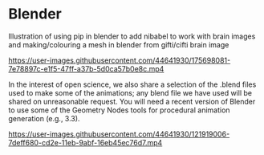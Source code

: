 # Blender


Illustration of using pip in blender to add nibabel to work with brain images and making/colouring a mesh in blender from gifti/cifti brain image




https://user-images.githubusercontent.com/44641930/175698081-7e78897c-e1f5-47ff-a37b-5d0ca57b0e8c.mp4

In the interest of open science, we also share a selection of the .blend files used to make some of the animations; any blend file we have used will be shared on unreasonable request. You will need a recent version of Blender to use some of the Geometry Nodes tools for procedural animation generation (e.g., 3.3). 


https://user-images.githubusercontent.com/44641930/121919006-7deff680-cd2e-11eb-9abf-16eb45ec76d7.mp4



